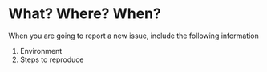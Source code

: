 # What? Where? When?

When you are going to report a new issue, include the following information

1. Environment
2. Steps to reproduce
